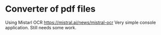 # Converter of pdf files

Using Mistarl OCR https://mistral.ai/news/mistral-ocr
Very simple console application. Still needs some work.
